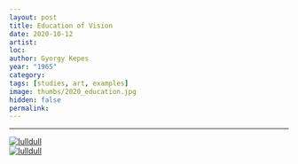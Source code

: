 ```yaml
---
layout: post
title: Education of Vision
date: 2020-10-12
artist: 
loc: 
author: Gyorgy Kepes
year: "1965"
category: 
tags: [studies, art, examples]
image: thumbs/2020_education.jpg
hidden: false
permalink:
---
```






---



<div class="post_image">
	<a href="{{ site.baseurl }}/images/posts/2020_education/001.jpg" target="_blank">
	<img src="{{ site.baseurl }}/images/posts/2020_education/001.jpg" alt="lulldull"></a>
</div>

<div class="post_image">
	<a href="{{ site.baseurl }}/images/posts/2020_education/002.jpg" target="_blank">
	<img src="{{ site.baseurl }}/images/posts/2020_education/002.jpg" alt="lulldull"></a>
</div>